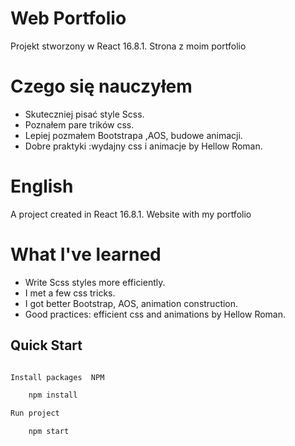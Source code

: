 # Web Portfolio

Projekt stworzony w React 16.8.1.
Strona z moim portfolio

# Czego się nauczyłem

- Skuteczniej pisać style Scss.
- Poznałem pare trików css.
- Lepiej pozmałem Bootstrapa ,AOS, budowe animacji.
- Dobre praktyki :wydajny css i animacje by Hellow Roman.

# English

A project created in React 16.8.1.
Website with my portfolio

# What I've learned

- Write Scss styles more efficiently.
- I met a few css tricks.
- I got better Bootstrap, AOS, animation construction.
- Good practices: efficient css and animations by Hellow Roman.

## Quick Start

```bash

Install packages  NPM

    npm install

Run project

    npm start

```
